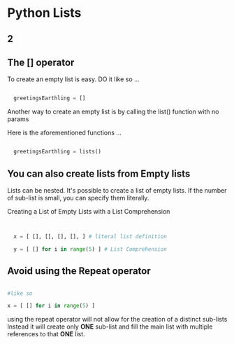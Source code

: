 # Python Lists

## 2

## The [] operator

To create an empty list is easy. DO it like so ...

```Python

  greetingsEarthling = []

```

Another way to create an empty list is by calling the list() function with no params

Here is the aforementioned functions ...

```Python

  greetingsEarthling = lists()


```

## You can also create lists from Empty lists

Lists can be nested. It's possible to create a list of empty lists. If the number of sub-list is small, you can specify them literally.

Creating a List of Empty Lists with a List Comprehension

```Python


  x = [ [], [], [], [], ] # literal list definition

  y = [ [] for i in range(5) ] # List Comprehension


  ```

## Avoid using the Repeat operator

```Python

#like so

x = [ [] for i in range(5) ]


```
using the repeat operator will not allow for the creation of a distinct sub-lists
Instead it will create only **ONE** sub-list and fill the main list with multiple references
to that **ONE** list.
